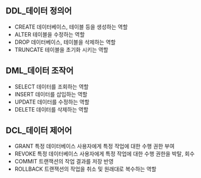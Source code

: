 ## DDL_데이터 정의어
- CREATE 데이터베이스, 테이블 등을 생성하는 역할
- ALTER 테이블을 수정하는 역할
- DROP 데이터베이스, 테이블을 삭제하는 역할
- TRUNCATE 테이블을 초기화 시키는 역할

## DML_데이터 조작어
- SELECT 데이터를 조회하는 역할
- INSERT 데이터를 삽입하는 역할
- UPDATE 데이터를 수정하는 역할
- DELETE 데이터를 삭제하는 역할

## DCL_데이터 제어어
- GRANT 특정 데이터베이스 사용자에게 특정 작업에 대한 수행 권한 부여
- REVOKE 특정 데이터베이스 사용자에게 특정 작업에 대한 수행 권한을 박탈, 회수
- COMMIT 트랜잭션의 작업 결과를 저장 반영
- ROLLBACK 트랜잭션의 작업을 취소 및 원래대로 복수하는 역할 
